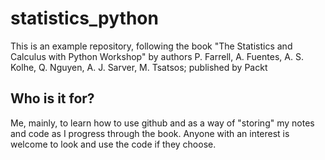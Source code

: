 # statistics_python
This is an example repository, following the book "The Statistics and Calculus with Python Workshop" by authors P. Farrell, A. Fuentes, A. S. Kolhe, Q. Nguyen, A. J. Sarver, M. Tsatsos; published by Packt

## Who is it for?
Me, mainly, to learn how to use github and as a way of "storing" my notes and code as I progress through the book. Anyone with an interest is welcome to look and use the code if they choose.
